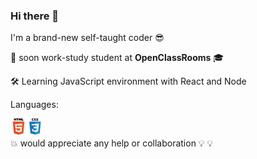 ### Hi there 👋


I'm a brand-new self-taught coder 😎

📆 soon work-study student at **OpenClassRooms** 🎓 


🛠️ Learning JavaScript environment with React and Node

Languages:

<img align="left" alt="HTML5" width="26px" src="https://raw.githubusercontent.com/github/explore/80688e429a7d4ef2fca1e82350fe8e3517d3494d/topics/html/html.png" />
<img align="left" alt="CSS3" width="26px" src="https://raw.githubusercontent.com/github/explore/80688e429a7d4ef2fca1e82350fe8e3517d3494d/topics/css/css.png" />

<br />

💥 would appreciate any help or collaboration 💡 💡 


